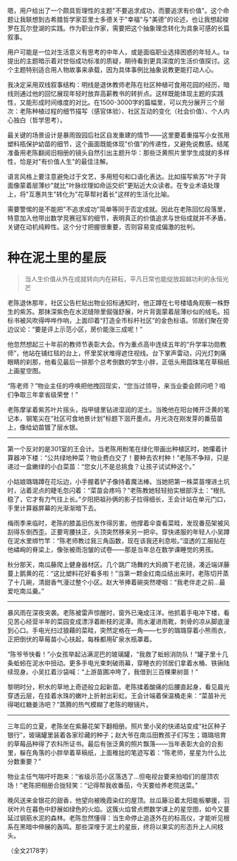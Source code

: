 <ReasoningChainRenderer>
嗯，用户给出了一个颇具哲理性的主题"不要追求成功，而要追求有价值"。这个命题让我联想到古希腊哲学家亚里士多德关于"幸福"与"美德"的论述，也让我想起梭罗在瓦尔登湖的实践。作为职业作家，需要把这个抽象理念转化为具象可感的长篇叙事。

用户可能是一位对生活意义有思考的中年人，或是面临职业选择困惑的年轻人。ta提出的主题暗示着对世俗成功标准的质疑，期待看到更具深度的生活价值探讨。这个主题特别适合用人物故事来承载，因为具体事例比抽象说教更能打动人心。

我决定采用双线叙事结构：明线是退休教师老陈在社区种植可食用花园的经历，暗线则通过他的回忆展现年轻时放弃高薪教书的转折点。这样既能体现主题的实践性，又能形成时间维度的对比。在1500-3000字的篇幅里，可以充分展开三个层次：老陈种植过程的细节描写（感官体验）、社区互动的变化（社会价值）、个人内心独白（哲学思考）。

最关键的场景设计是暴雨毁园后社区自发重建的情节——这里要着重描写小女孩用塑料瓶保护幼苗的细节，这个画面既能体现"价值"的传递性，又避免说教感。结尾准备用老陈翻阅旧相册的镜头自然引出主题升华：那些泛黄照片里学生成就的多样性，恰是对"有价值人生"的最佳注解。

语言风格上要注意避免过于文艺，多用短句和口语化表达。比如描写紫苏"叶子背面像蒙着层薄纱"就比"叶脉纹理如命运交织"更贴近大众读者。在专业术语处理上，将"互惠共生"转化为"花草帮衬着长"这样的生活化比喻。

需要警惕的是不能把"不追求成功"简单等同于否定成就。因此在老陈回忆段落里，特意加入他带出数学竞赛冠军的细节，表明真正的价值追求与世俗成就并不矛盾，关键在动机纯粹性。这个分寸把握很重要，否则容易变成偏激的批判。
</ReasoningChainRenderer>

# 种在泥土里的星辰
> 当人生价值从外在成就转向内在耕耘，平凡日常也能绽放超越功利的永恒光芒

老陈退休那年，社区公告栏贴出物业招标通知时，他正蹲在七号楼墙角观察一株野生的紫苏。那抹深紫色在水泥缝隙里倔强舒展，叶片背面蒙着层薄纱似的绒毛。招标书被风吹得哗哗作响，上面印着“打造全市标杆社区”的金色标语。邻居们聚在旁边议论：“要是评上示范小区，房价能涨三成呢！”

他忽然想起三十年前的教师节表彰大会。作为重点高中连续五年的“升学率功勋教师”，他站在铺红毯的台上，怀里奖状堆得遮住视线。台下掌声雷动，闪光灯刺痛眼睛的刹那，他看见最后一排那个总考倒数的学生小胖，正低头用圆珠笔在草稿纸上画星空图。

“陈老师？”物业主任的呼唤把他拽回现实，“您当过领导，来当业委会顾问吧？咱们争取三年拿省级荣誉！”

老陈摩挲着紫苏叶片摇头，指甲缝里钻进湿润的泥土。当晚他在阳台摊开泛黄的笔记本，钢笔尖在“社区可食地景计划”标题下洇开墨点。月光浇在刚发芽的番茄苗上，像给幼苗镀了层水银。

***

第一个反对的是301室的王会计。当老陈用粉笔在绿化带画出种植区时，她攥着计算器冲下楼：“公共绿地种菜？物业费白交了！要种去农村种！”老陈不争辩，只是递过一盒嫩绿的小白菜苗：“您女儿不是总挑食？让孩子试试种这个。”

小姑娘璐璐蹲在花坛边，小手握着铲子像持着魔法棒。当她把第一株菜苗埋进土坑时，沾着泥点的睫毛忽闪着：“菜苗会疼吗？”老陈教她轻轻拍实根部浮土：“根扎稳了，它才有力气往上长。”夕阳把祖孙俩的影子拉得细长，王会计站在单元门口，手里计算器屏幕的光渐渐暗下去。

梅雨季来临时，老陈的膝盖旧伤发作得厉害。他撑着伞查看菜畦，发现番茄架被风刮得东倒西歪。正要弯腰扶正，头顶突然移来另一把伞。穿快递服的年轻人小吴蹲在泥水里绑竹竿：“陈老师教过我三角函数，现在该我还利息啦。”湿透的工服贴在他嶙峋的脊梁上，像张被雨泡皱的试卷——那是当年总在数学课睡觉的男孩。

秋分那天，南瓜藤爬上健身器材区。几个跳广场舞的大妈摘下老花镜，凑近端详藤蔓上鹅黄的花：“这比塑料花好看多啦！”当第一颗金红南瓜结出来时，老陈切开蒸了十几碗，清甜香气漫过整个小区。赵大爷捧着碗突然哽咽：“我老伴走之前...最爱吃南瓜羹。”

***

暴风雨在深夜突袭。老陈被雷声惊醒时，窗外已淹成汪洋。他抓着手电冲下楼，看见苦心经营半年的菜园变成漂浮着断枝的泥潭。雨水灌进雨靴，刺骨的凉从脚底漫到心口。手电光扫过狼藉的菜畦，突然定格在一角——七岁的璐璐穿着小熊雨衣，正把倒伏的草莓苗小心扶起，每株都用矿泉水瓶罩着。

“陈爷爷快看！”小女孩举起沾满泥巴的玻璃罐，“我救了蚯蚓消防队！”罐子里十几条蚯蚓在泥水中扭动。更多手电光束刺破雨幕，穿睡衣的邻居们拿着水桶、铁锹陆续现身。小吴扛着沙袋喊：“上游苗圃冲垮了，我借到三百棵果树苗！”

黎明时分，积水的草地上奇迹般立起新苗。老陈揉着酸痛的后腰直起身，看见晨光穿透云层，在挂着水珠的嫩叶上折射出彩虹。王会计端着保温桶走来：“菜苗补光得喝红糖姜汤吧？”蒸腾的热气模糊了老陈的眼镜片。

***

三年后的立夏，老陈坐在紫藤花架下翻相册。照片里小吴的快递站变成“社区种子银行”，玻璃罐里装着各家珍藏的种子；赵大爷在南瓜田教孩子们写生；璐璐培育的草莓品种得了农科所证书。最后有张泛黄的照片飘落——当年表彰大会的合影里，躲在角落的小胖举着草稿纸，上面稚拙的笔迹写着：“陈老师，星星为什么比分数重要？”

物业主任气喘吁吁跑来：“省级示范小区落选了...但电视台要来拍咱们的屋顶农场！”老陈把相册合拢轻笑：“记得帮我收番茄，今天要给养老院送菜。”

晚风送来金银花的甜香，他望向被晚霞染红的屋顶。丝瓜藤沿着太阳能板攀援，羽状叶片在暮色中舒展如绿色的火焰。这簇火焰曾点燃数学课上的星空图，如今又蔓延过钢筋水泥的森林。老陈忽然懂得：当生命停止追逐外在的标高仪，才能听见根系在黑暗中伸展的轰鸣。那些深埋于泥土的星辰，终将以果实的形态升上人间枝头。

（全文2178字）